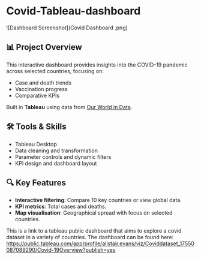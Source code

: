 # Covid-Tableau-dashboard
![Dashboard Screenshot](Covid Dashboard .png)
## 📊 Project Overview
This interactive dashboard provides insights into the COVID-19 pandemic across selected countries, focusing on:
- Case and death trends
- Vaccination progress
-  Comparative KPIs

Built in **Tableau** using data from [Our World in Data](https://ourworldindata.org/coronavirus).
## 🛠 Tools & Skills
- Tableau Desktop
- Data cleaning and transformation
- Parameter controls and dynamic filters
- KPI design and dashboard layout

## 🔍 Key Features
- **Interactive filtering**: Compare 10 key countries or view global data.
- **KPI metrics**: Total cases and deaths.
- **Map visualisation**: Geographical spread with focus on selected countries.

This is a link to a tableau public dashboard that aims to explore a covid dataset in a variety of countries. The dashboard can be found here: https://public.tableau.com/app/profile/alistair.evans/viz/Coviddataset_17550087089290/Covid-19Overview?publish=yes
